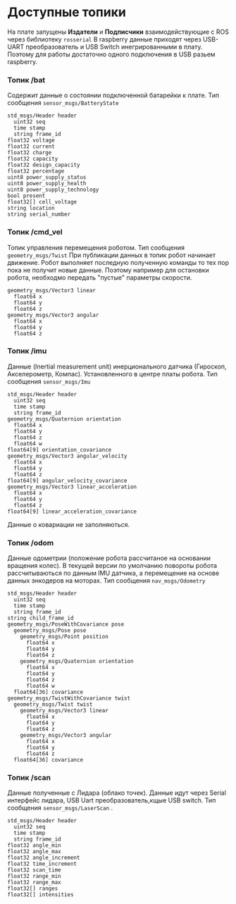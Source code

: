 # Доступные топики

На плате запущены **Издатели** и **Подписчики** взаимодействующие с ROS через библиотеку `rosserial` В raspberry данные приходят через USB-UART преобразователь и USB Switch инегрированными в плату. Поэтому для работы достаточно одного подключения в USB разьем raspberry. 

### Топик /bat

Содержит данные о состоянии подключенной батарейки к плате. Тип сообщения `sensor_msgs/BatteryState`

```text
std_msgs/Header header
  uint32 seq
  time stamp
  string frame_id
float32 voltage
float32 current
float32 charge
float32 capacity
float32 design_capacity
float32 percentage
uint8 power_supply_status
uint8 power_supply_health
uint8 power_supply_technology
bool present
float32[] cell_voltage
string location
string serial_number
```

### Топик /cmd\_vel

Топик управления перемещения роботом. Тип сообщения `geometry_msgs/Twist` При публикации данных в топик робот начинает движение. Робот выполняет последную полученную команды то тех пор пока не получит новые данные. Поэтому например для остановки робота, необходмо передать "пустые" параметры скорости.

```text
geometry_msgs/Vector3 linear
  float64 x
  float64 y
  float64 z
geometry_msgs/Vector3 angular
  float64 x
  float64 y
  float64 z
```

### Топик /imu

Данные \(Inertial measurement unit\) инерционального датчика \(Гироскоп, Акселерометр, Компас\). Установленного в центре платы робота. Тип сообщения `sensor_msgs/Imu`

```text
std_msgs/Header header
  uint32 seq
  time stamp
  string frame_id
geometry_msgs/Quaternion orientation
  float64 x
  float64 y
  float64 z
  float64 w
float64[9] orientation_covariance
geometry_msgs/Vector3 angular_velocity
  float64 x
  float64 y
  float64 z
float64[9] angular_velocity_covariance
geometry_msgs/Vector3 linear_acceleration
  float64 x
  float64 y
  float64 z
float64[9] linear_acceleration_covariance
```

 Данные о ковариации не заполняються.

### Топик /odom

Данные одометрии \(положение робота рассчитаное на основании вращения колес\). В текущей версии по умолчанию повороты робота рассчитываються по данным IMU датчика, а перемещение на основе данных энкодеров на моторах. Тип сообщения `nav_msgs/Odometry`

```text
std_msgs/Header header
  uint32 seq
  time stamp
  string frame_id
string child_frame_id
geometry_msgs/PoseWithCovariance pose
  geometry_msgs/Pose pose
    geometry_msgs/Point position
      float64 x
      float64 y
      float64 z
    geometry_msgs/Quaternion orientation
      float64 x
      float64 y
      float64 z
      float64 w
  float64[36] covariance
geometry_msgs/TwistWithCovariance twist
  geometry_msgs/Twist twist
    geometry_msgs/Vector3 linear
      float64 x
      float64 y
      float64 z
    geometry_msgs/Vector3 angular
      float64 x
      float64 y
      float64 z
  float64[36] covariance
```

### Топик /scan

Данные полученные с Лидара \(облако точек\). Данные идут через Serial интерфейс лидара, USB Uart преобразователь,кщые USB switch. Тип сообщения `sensor_msgs/LaserScan` .

```text
std_msgs/Header header
  uint32 seq
  time stamp
  string frame_id
float32 angle_min
float32 angle_max
float32 angle_increment
float32 time_increment
float32 scan_time
float32 range_min
float32 range_max
float32[] ranges
float32[] intensities
```

